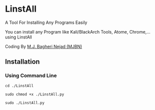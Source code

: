 # LinstAll
A Tool For Installing Any Programs Easily

You can install any Program like Kali/BlackArch Tools, Atome, Chrome,... using LinstAll

Coding By <a href="https:mjbn.ir">M.J. Bagheri Nejad (MJBN)</a>

<h2>Installation</h2>
<h3>Using Command Line</h3>

    cd ./LinstAll
    
    sudo chmod +x ./LinstAll.py
    
    sudo ./LinstAll.py
